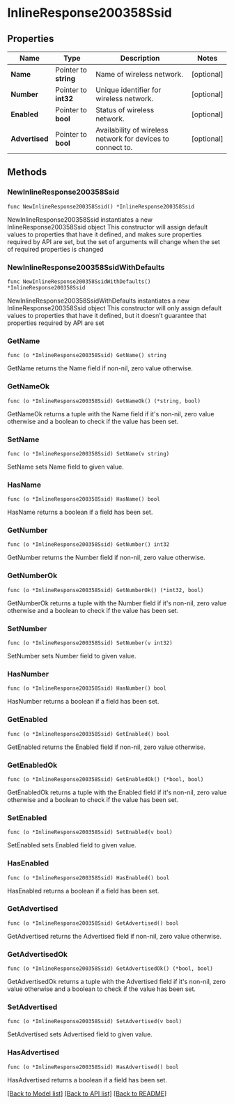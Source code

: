 # InlineResponse200358Ssid

## Properties

Name | Type | Description | Notes
------------ | ------------- | ------------- | -------------
**Name** | Pointer to **string** | Name of wireless network. | [optional] 
**Number** | Pointer to **int32** | Unique identifier for wireless network. | [optional] 
**Enabled** | Pointer to **bool** | Status of wireless network. | [optional] 
**Advertised** | Pointer to **bool** | Availability of wireless network for devices to connect to. | [optional] 

## Methods

### NewInlineResponse200358Ssid

`func NewInlineResponse200358Ssid() *InlineResponse200358Ssid`

NewInlineResponse200358Ssid instantiates a new InlineResponse200358Ssid object
This constructor will assign default values to properties that have it defined,
and makes sure properties required by API are set, but the set of arguments
will change when the set of required properties is changed

### NewInlineResponse200358SsidWithDefaults

`func NewInlineResponse200358SsidWithDefaults() *InlineResponse200358Ssid`

NewInlineResponse200358SsidWithDefaults instantiates a new InlineResponse200358Ssid object
This constructor will only assign default values to properties that have it defined,
but it doesn't guarantee that properties required by API are set

### GetName

`func (o *InlineResponse200358Ssid) GetName() string`

GetName returns the Name field if non-nil, zero value otherwise.

### GetNameOk

`func (o *InlineResponse200358Ssid) GetNameOk() (*string, bool)`

GetNameOk returns a tuple with the Name field if it's non-nil, zero value otherwise
and a boolean to check if the value has been set.

### SetName

`func (o *InlineResponse200358Ssid) SetName(v string)`

SetName sets Name field to given value.

### HasName

`func (o *InlineResponse200358Ssid) HasName() bool`

HasName returns a boolean if a field has been set.

### GetNumber

`func (o *InlineResponse200358Ssid) GetNumber() int32`

GetNumber returns the Number field if non-nil, zero value otherwise.

### GetNumberOk

`func (o *InlineResponse200358Ssid) GetNumberOk() (*int32, bool)`

GetNumberOk returns a tuple with the Number field if it's non-nil, zero value otherwise
and a boolean to check if the value has been set.

### SetNumber

`func (o *InlineResponse200358Ssid) SetNumber(v int32)`

SetNumber sets Number field to given value.

### HasNumber

`func (o *InlineResponse200358Ssid) HasNumber() bool`

HasNumber returns a boolean if a field has been set.

### GetEnabled

`func (o *InlineResponse200358Ssid) GetEnabled() bool`

GetEnabled returns the Enabled field if non-nil, zero value otherwise.

### GetEnabledOk

`func (o *InlineResponse200358Ssid) GetEnabledOk() (*bool, bool)`

GetEnabledOk returns a tuple with the Enabled field if it's non-nil, zero value otherwise
and a boolean to check if the value has been set.

### SetEnabled

`func (o *InlineResponse200358Ssid) SetEnabled(v bool)`

SetEnabled sets Enabled field to given value.

### HasEnabled

`func (o *InlineResponse200358Ssid) HasEnabled() bool`

HasEnabled returns a boolean if a field has been set.

### GetAdvertised

`func (o *InlineResponse200358Ssid) GetAdvertised() bool`

GetAdvertised returns the Advertised field if non-nil, zero value otherwise.

### GetAdvertisedOk

`func (o *InlineResponse200358Ssid) GetAdvertisedOk() (*bool, bool)`

GetAdvertisedOk returns a tuple with the Advertised field if it's non-nil, zero value otherwise
and a boolean to check if the value has been set.

### SetAdvertised

`func (o *InlineResponse200358Ssid) SetAdvertised(v bool)`

SetAdvertised sets Advertised field to given value.

### HasAdvertised

`func (o *InlineResponse200358Ssid) HasAdvertised() bool`

HasAdvertised returns a boolean if a field has been set.


[[Back to Model list]](../README.md#documentation-for-models) [[Back to API list]](../README.md#documentation-for-api-endpoints) [[Back to README]](../README.md)



